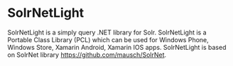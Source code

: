 SolrNetLight
============

SolrNetLight is a simply query .NET library for Solr. SolrNetLight is a Portable Class Library (PCL) which can be used for Windows Phone, Windows Store, Xamarin Android, Xamarin IOS apps.  SolrNetLight is based on SolrNet library https://github.com/mausch/SolrNet.
